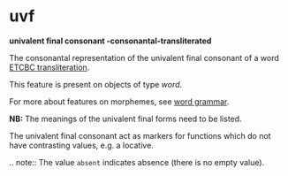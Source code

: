 # uvf

**univalent final consonant -consonantal-transliterated**


The consonantal representation of the univalent final consonant of a word
[ETCBC transliteration](https://shebanq.ancient-data.org/shebanq/static/docs/ETCBC4-transcription.pdf).

This feature is present on objects of type *word*.

For more about features on morphemes, see [word grammar](wordgrammar).

**NB:**
The meanings of the univalent final forms need to be listed.

The univalent final consonant act as markers for functions which do not have contrasting
values, e.g. a locative.

.. note::
    The value `absent` indicates absence (there is no empty value).

